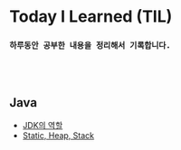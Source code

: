 # Today I Learned (TIL)
### `하루동안 공부한 내용을 정리해서 기록합니다.`
<br/><br/>
## Java
- [JDK의 역할](https://github.com/SimJaeuk/TIL/blob/main/Java/JDK%EC%97%AD%ED%95%A0.md)
- [Static, Heap, Stack](https://github.com/SimJaeuk/TIL/blob/main/Java/StaticHeapStack.md)
